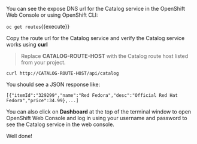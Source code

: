 You can see the expose DNS url for the Catalog service in the OpenShift Web Console or using 
OpenShift CLI:

`oc get routes`{{execute}}

Copy the route url for the Catalog service and verify the Catalog service works using **curl**

> Replace **CATALOG-ROUTE-HOST** with the Catalog route host listed from your project.

`curl http://CATALOG-ROUTE-HOST/api/catalog`

You should see a JSON response like:
```
[{"itemId":"329299","name":"Red Fedora","desc":"Official Red Hat Fedora","price":34.99},...]
```

You can also click on **Dashboard** at the top of the terminal window to 
open OpenShift Web Console and log in using your username and password to 
see the Catalog service in the web console.

Well done!